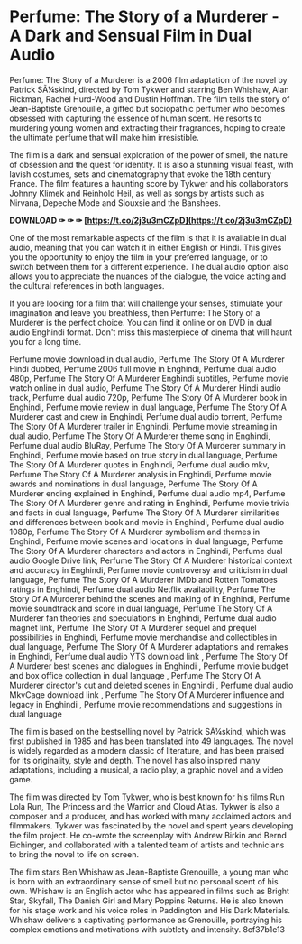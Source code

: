 # Perfume: The Story of a Murderer - A Dark and Sensual Film in Dual Audio
  
Perfume: The Story of a Murderer is a 2006 film adaptation of the novel by Patrick SÃ¼skind, directed by Tom Tykwer and starring Ben Whishaw, Alan Rickman, Rachel Hurd-Wood and Dustin Hoffman. The film tells the story of Jean-Baptiste Grenouille, a gifted but sociopathic perfumer who becomes obsessed with capturing the essence of human scent. He resorts to murdering young women and extracting their fragrances, hoping to create the ultimate perfume that will make him irresistible.
  
The film is a dark and sensual exploration of the power of smell, the nature of obsession and the quest for identity. It is also a stunning visual feast, with lavish costumes, sets and cinematography that evoke the 18th century France. The film features a haunting score by Tykwer and his collaborators Johnny Klimek and Reinhold Heil, as well as songs by artists such as Nirvana, Depeche Mode and Siouxsie and the Banshees.
 
**DOWNLOAD ✑ ✑ ✑ [https://t.co/2j3u3mCZpD](https://t.co/2j3u3mCZpD)**


  
One of the most remarkable aspects of the film is that it is available in dual audio, meaning that you can watch it in either English or Hindi. This gives you the opportunity to enjoy the film in your preferred language, or to switch between them for a different experience. The dual audio option also allows you to appreciate the nuances of the dialogue, the voice acting and the cultural references in both languages.
  
If you are looking for a film that will challenge your senses, stimulate your imagination and leave you breathless, then Perfume: The Story of a Murderer is the perfect choice. You can find it online or on DVD in dual audio Enghindi format. Don't miss this masterpiece of cinema that will haunt you for a long time.
 
Perfume movie download in dual audio,  Perfume The Story Of A Murderer Hindi dubbed,  Perfume 2006 full movie in Enghindi,  Perfume dual audio 480p,  Perfume The Story Of A Murderer Enghindi subtitles,  Perfume movie watch online in dual audio,  Perfume The Story Of A Murderer Hindi audio track,  Perfume dual audio 720p,  Perfume The Story Of A Murderer book in Enghindi,  Perfume movie review in dual language,  Perfume The Story Of A Murderer cast and crew in Enghindi,  Perfume dual audio torrent,  Perfume The Story Of A Murderer trailer in Enghindi,  Perfume movie streaming in dual audio,  Perfume The Story Of A Murderer theme song in Enghindi,  Perfume dual audio BluRay,  Perfume The Story Of A Murderer summary in Enghindi,  Perfume movie based on true story in dual language,  Perfume The Story Of A Murderer quotes in Enghindi,  Perfume dual audio mkv,  Perfume The Story Of A Murderer analysis in Enghindi,  Perfume movie awards and nominations in dual language,  Perfume The Story Of A Murderer ending explained in Enghindi,  Perfume dual audio mp4,  Perfume The Story Of A Murderer genre and rating in Enghindi,  Perfume movie trivia and facts in dual language,  Perfume The Story Of A Murderer similarities and differences between book and movie in Enghindi,  Perfume dual audio 1080p,  Perfume The Story Of A Murderer symbolism and themes in Enghindi,  Perfume movie scenes and locations in dual language,  Perfume The Story Of A Murderer characters and actors in Enghindi,  Perfume dual audio Google Drive link,  Perfume The Story Of A Murderer historical context and accuracy in Enghindi,  Perfume movie controversy and criticism in dual language,  Perfume The Story Of A Murderer IMDb and Rotten Tomatoes ratings in Enghindi,  Perfume dual audio Netflix availability,  Perfume The Story Of A Murderer behind the scenes and making of in Enghindi,  Perfume movie soundtrack and score in dual language,  Perfume The Story Of A Murderer fan theories and speculations in Enghindi,  Perfume dual audio magnet link,  Perfume The Story Of A Murderer sequel and prequel possibilities in Enghindi,  Perfume movie merchandise and collectibles in dual language,  Perfume The Story Of A Murderer adaptations and remakes in Enghindi,  Perfume dual audio YTS download link ,  Perfume The Story Of A Murderer best scenes and dialogues in Enghindi ,  Perfume movie budget and box office collection in dual language ,  Perfume The Story Of A Murderer director's cut and deleted scenes in Enghindi ,  Perfume dual audio MkvCage download link ,  Perfume The Story Of A Murderer influence and legacy in Enghindi ,  Perfume movie recommendations and suggestions in dual language
  
The film is based on the bestselling novel by Patrick SÃ¼skind, which was first published in 1985 and has been translated into 49 languages. The novel is widely regarded as a modern classic of literature, and has been praised for its originality, style and depth. The novel has also inspired many adaptations, including a musical, a radio play, a graphic novel and a video game.
  
The film was directed by Tom Tykwer, who is best known for his films Run Lola Run, The Princess and the Warrior and Cloud Atlas. Tykwer is also a composer and a producer, and has worked with many acclaimed actors and filmmakers. Tykwer was fascinated by the novel and spent years developing the film project. He co-wrote the screenplay with Andrew Birkin and Bernd Eichinger, and collaborated with a talented team of artists and technicians to bring the novel to life on screen.
  
The film stars Ben Whishaw as Jean-Baptiste Grenouille, a young man who is born with an extraordinary sense of smell but no personal scent of his own. Whishaw is an English actor who has appeared in films such as Bright Star, Skyfall, The Danish Girl and Mary Poppins Returns. He is also known for his stage work and his voice roles in Paddington and His Dark Materials. Whishaw delivers a captivating performance as Grenouille, portraying his complex emotions and motivations with subtlety and intensity.
 8cf37b1e13
 
